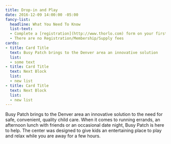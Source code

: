```yaml
---
title: Drop-in and Play
date: 2016-12-09 14:00:00 -05:00
fancy-list:
  headline: What You Need To Know
  list-text:
  - Complete a [registration](http://www.thorlo.com) form on your first visit
  - There are no Registration/Membership/Supply fees
cards:
- title: Card Title
  text: Busy Patch brings to the Denver area an innovative solution
  list:
  - some text
- title: Card Title
  text: Next Block
  list:
  - new list
- title: Card Title
  text: Next Block
  list:
  - new list
---
```


Busy Patch brings to the Denver area an innovative solution to the need for safe, convenient, quality child care. When it comes to running errands, an afternoon lunch with friends or an occasional date night, Busy Patch is here to help. The center was designed to give kids an entertaining place to play and relax while you are away for a few hours.